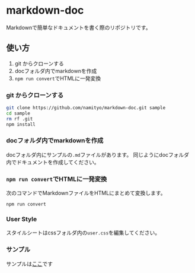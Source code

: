 # markdown-doc

Markdownで簡単なドキュメントを書く際のリポジトリです。

## 使い方

1. git からクローンする
2. docフォルダ内でmarkdownを作成
3. `npm run convert`でHTMLに一発変換

### git からクローンする

```bash
git clone https://github.com/namityo/markdown-doc.git sample
cd sample
rm rf .git
npm install
```

### docフォルダ内でmarkdownを作成

docフォルダ内にサンプルの`.md`ファイルがあります。
同じようにdocフォルダ内でドキュメントを作成してください。

### `npm run convert`でHTMLに一発変換

次のコマンドでMarkdownファイルをHTMLにまとめて変換します。

```
npm run convert
```

### User Style

スタイルシートはcssフォルダ内の`user.css`を編集してください。

### サンプル

サンプルは[ここ](doc/sample.md)です
